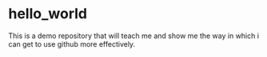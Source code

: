 # hello_world
This is a demo repository that will teach me and show me the way in which i can get to use github more effectively.
